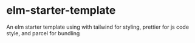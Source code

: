 # elm-starter-template

An elm starter template using with tailwind for styling, prettier for js code style, and parcel for bundling
